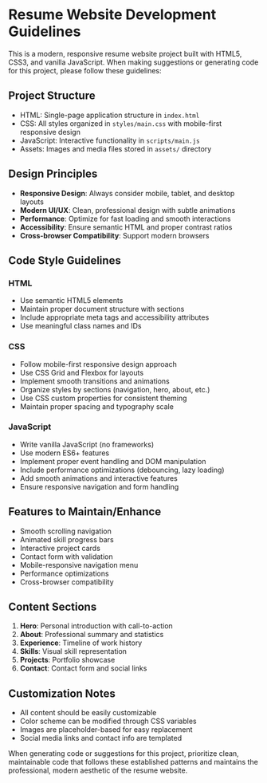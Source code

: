 <!-- Use this file to provide workspace-specific custom instructions to Copilot. For more details, visit https://code.visualstudio.com/docs/copilot/copilot-customization#_use-a-githubcopilotinstructionsmd-file -->

# Resume Website Development Guidelines

This is a modern, responsive resume website project built with HTML5, CSS3, and vanilla JavaScript. When making suggestions or generating code for this project, please follow these guidelines:

## Project Structure

- HTML: Single-page application structure in `index.html`
- CSS: All styles organized in `styles/main.css` with mobile-first responsive design
- JavaScript: Interactive functionality in `scripts/main.js`
- Assets: Images and media files stored in `assets/` directory

## Design Principles

- **Responsive Design**: Always consider mobile, tablet, and desktop layouts
- **Modern UI/UX**: Clean, professional design with subtle animations
- **Performance**: Optimize for fast loading and smooth interactions
- **Accessibility**: Ensure semantic HTML and proper contrast ratios
- **Cross-browser Compatibility**: Support modern browsers

## Code Style Guidelines

### HTML

- Use semantic HTML5 elements
- Maintain proper document structure with sections
- Include appropriate meta tags and accessibility attributes
- Use meaningful class names and IDs

### CSS

- Follow mobile-first responsive design approach
- Use CSS Grid and Flexbox for layouts
- Implement smooth transitions and animations
- Organize styles by sections (navigation, hero, about, etc.)
- Use CSS custom properties for consistent theming
- Maintain proper spacing and typography scale

### JavaScript

- Write vanilla JavaScript (no frameworks)
- Use modern ES6+ features
- Implement proper event handling and DOM manipulation
- Include performance optimizations (debouncing, lazy loading)
- Add smooth animations and interactive features
- Ensure responsive navigation and form handling

## Features to Maintain/Enhance

- Smooth scrolling navigation
- Animated skill progress bars
- Interactive project cards
- Contact form with validation
- Mobile-responsive navigation menu
- Performance optimizations
- Cross-browser compatibility

## Content Sections

1. **Hero**: Personal introduction with call-to-action
2. **About**: Professional summary and statistics
3. **Experience**: Timeline of work history
4. **Skills**: Visual skill representation
5. **Projects**: Portfolio showcase
6. **Contact**: Contact form and social links

## Customization Notes

- All content should be easily customizable
- Color scheme can be modified through CSS variables
- Images are placeholder-based for easy replacement
- Social media links and contact info are templated

When generating code or suggestions for this project, prioritize clean, maintainable code that follows these established patterns and maintains the professional, modern aesthetic of the resume website.
